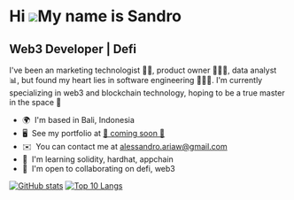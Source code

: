 Hi ![](https://user-images.githubusercontent.com/18350557/176309783-0785949b-9127-417c-8b55-ab5a4333674e.gif)My name is Sandro
==============================================================================================================================

Web3 Developer | Defi
---------------------

I've been an marketing technologist 🙋🏻, product owner 🦸🏻‍♂️, data analyst 📊, but found my heart lies in software engineering 👨🏻‍💻. I'm currently specializing in web3 and blockchain technology, hoping to be a true master in the space 🥷

*   🌍  I'm based in Bali, Indonesia
*   🖥️  See my portfolio at [🚧 coming soon 🚧](http://github.com/alessandroaw)
*   ✉️  You can contact me at [alessandro.ariaw@gmail.com](mailto:alessandro.ariaw@gmail.com)
*   🧠  I'm learning solidity, hardhat, appchain
*   🤝  I'm open to collaborating on defi, web3

[![GitHub stats](https://github-readme-stats.vercel.app/api?username=alessandroaw&count_private=true&show_icons=true&theme=buefy&rank_icon=github&line_height=24)](https://github.com/anuraghazra/github-readme-stats)
[![Top 10 Langs](https://github-readme-stats.vercel.app/api/top-langs/?username=alessandroaw&count_private=true&langs_count=8&hide=vue,jupyter+notebook,css,html&layout=compact&theme=buefy&rank_icon=github)](https://github.com/anuraghazra/github-readme-stats)
